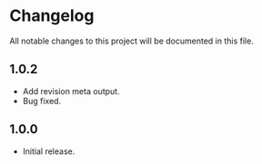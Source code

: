 # Changelog
All notable changes to this project will be documented in this file.

## 1.0.2
* Add revision meta output.
* Bug fixed.

## 1.0.0
* Initial release.
